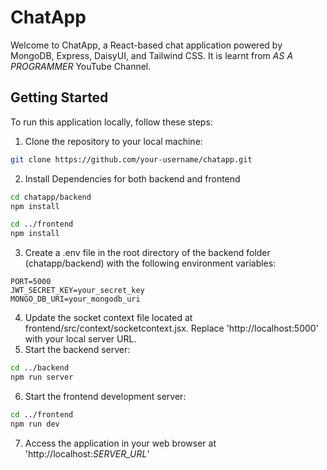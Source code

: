 # ChatApp

Welcome to ChatApp, a React-based chat application powered by MongoDB, Express, DaisyUI, and Tailwind CSS.
It is learnt from *AS A PROGRAMMER* YouTube Channel.

## Getting Started

To run this application locally, follow these steps:

1. Clone the repository to your local machine:
```bash
git clone https://github.com/your-username/chatapp.git
```
2. Install Dependencies for both backend and frontend
```bash
cd chatapp/backend
npm install

cd ../frontend
npm install
```
3. Create a .env file in the root directory of the backend folder (chatapp/backend) with the following environment variables:
```
PORT=5000
JWT_SECRET_KEY=your_secret_key
MONGO_DB_URI=your_mongodb_uri
```
4. Update the socket context file located at frontend/src/context/socketcontext.jsx. Replace 'http://localhost:5000' with your local server URL.
5. Start the backend server:
```bash
cd ../backend
npm run server
```
6. Start the frontend development server:
```bash
cd ../frontend
npm run dev
```
7. Access the application in your web browser at 'http://localhost:*SERVER_URL*'
